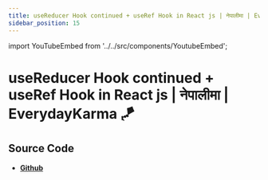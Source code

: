 ```yaml
---
title: useReducer Hook continued + useRef Hook in React js | नेपालीमा | EverydayKarma 🪁
sidebar_position: 15
---
```


import YouTubeEmbed from '../../src/components/YoutubeEmbed';

# useReducer Hook continued + useRef Hook in React js | नेपालीमा | EverydayKarma 🪁

<YouTubeEmbed videoId="YxDi2Epo8QM" />

## Source Code

- [**Github**](https://github.com/isarojdahal)